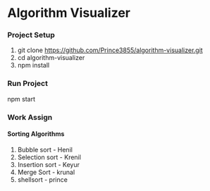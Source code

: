 # Algorithm Visualizer

### Project Setup
1. git clone https://github.com/Prince3855/algorithm-visualizer.git
2. cd algorithm-visualizer
3. npm install

### Run Project
npm start

### Work Assign
#### Sorting Algorithms
1. Bubble sort - Henil
2. Selection sort - Krenil
3. Insertion sort - Keyur
4. Merge Sort - krunal
5. shellsort - prince
